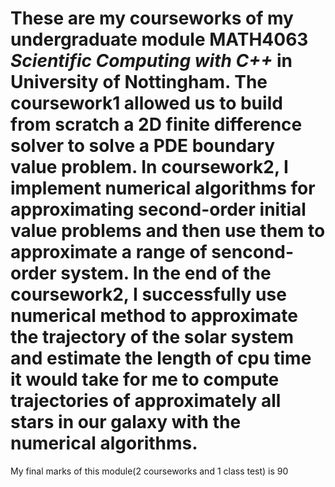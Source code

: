 # These are my courseworks of my undergraduate module MATH4063 *Scientific Computing with C++* in University of Nottingham. The coursework1 allowed us to build from scratch a 2D finite difference solver to solve a PDE boundary value problem. In coursework2, I implement numerical algorithms for approximating second-order initial value problems and then use them to approximate a range of sencond-order system. In the end of the coursework2, I successfully use numerical method to approximate the trajectory of the solar system and estimate the length of cpu time it would take for me to compute trajectories of approximately all stars in our galaxy with the numerical algorithms.
My final marks of this module(2 courseworks and 1 class test) is 90
